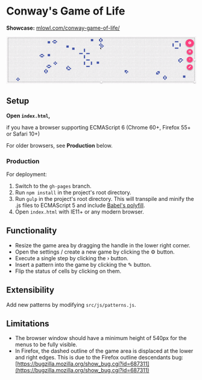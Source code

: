 # Conway's Game of Life

**Showcase:** [mlowl.com/conway-game-of-life/](http://mlowl.com/conway-game-of-life/)

[![](https://raw.githubusercontent.com/batzner/conway-game-of-life/master/showcase.gif)](http://mlowl.com/conway-game-of-life/)

## Setup

**Open `index.html`,**

if you have a browser supporting ECMAScript 6 (Chrome 60+, Firefox 55+ or Safari 10+)

For older browsers, see **Production** below.

### Production

For deployment:

1. Switch to the `gh-pages` branch.
2. Run `npm install` in the project's root directory.
3. Run `gulp` in the project's root directory. This will transpile and minify the .js files to ECMAScript 5 and include [Babel's polyfill](https://babeljs.io/docs/usage/polyfill/).
4. Open `index.html` with IE11+ or any modern browser.

## Functionality

- Resize the game area by dragging the handle in the lower right corner.
- Open the settings / create a new game by clicking the &#9881; button.
- Execute a single step by clicking the &rsaquo; button.
- Insert a pattern into the game by clicking the &#9998; button.
- Flip the status of cells by clicking on them.


## Extensibility 

Add new patterns by modifying `src/js/patterns.js`.

## Limitations

- The browser window should have a minimum height of 540px for the menus to be fully visible.
- In Firefox, the dashed outline of the game area is displaced at the lower and right edges. This is due to the Firefox outline descendants bug: [https://bugzilla.mozilla.org/show_bug.cgi?id=687311](https://bugzilla.mozilla.org/show_bug.cgi?id=687311)